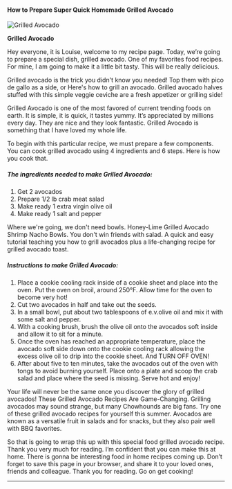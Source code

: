             

#### How to Prepare Super Quick Homemade Grilled Avocado

![Grilled Avocado](https://img-global.cpcdn.com/recipes/56811872/751x532cq70/grilled-avocado-recipe-main-photo.jpg)

**Grilled Avocado**

Hey everyone, it is Louise, welcome to my recipe page. Today, we’re going to prepare a special dish, grilled avocado. One of my favorites food recipes. For mine, I am going to make it a little bit tasty. This will be really delicious.

Grilled avocado is the trick you didn't know you needed! Top them with pico de gallo as a side, or Here's how to grill an avocado. Grilled avocado halves stuffed with this simple veggie ceviche are a fresh appetizer or grilling side!

Grilled Avocado is one of the most favored of current trending foods on earth. It is simple, it is quick, it tastes yummy. It’s appreciated by millions every day. They are nice and they look fantastic. Grilled Avocado is something that I have loved my whole life.

To begin with this particular recipe, we must prepare a few components. You can cook grilled avocado using 4 ingredients and 6 steps. Here is how you cook that.

##### The ingredients needed to make Grilled Avocado:

1.  Get 2 avocados
2.  Prepare 1/2 lb crab meat salad
3.  Make ready 1 extra virgin olive oil
4.  Make ready 1 salt and pepper

Where we're going, we don't need bowls. Honey-Lime Grilled Avocado Shrimp Nacho Bowls. You don't win friends with salad. A quick and easy tutorial teaching you how to grill avocados plus a life-changing recipe for grilled avocado toast.

##### Instructions to make Grilled Avocado:

1.  Place a cookie cooling rack inside of a cookie sheet and place into the oven. Put the oven on broil, around 250°F. Allow time for the oven to become very hot!
2.  Cut two avocados in half and take out the seeds.
3.  In a small bowl, put about two tablespoons of e.v.olive oil and mix it with some salt and pepper.
4.  With a cooking brush, brush the olive oil onto the avocados soft inside and allow it to sit for a minute.
5.  Once the oven has reached an appropriate temperature, place the avocado soft side down onto the cookie cooling rack allowing the excess olive oil to drip into the cookie sheet. And TURN OFF OVEN!
6.  After about five to ten minutes, take the avocados out of the oven with tongs to avoid burning yourself. Place onto a plate and scoop the crab salad and place where the seed is missing. Serve hot and enjoy!

Your life will never be the same once you discover the glory of grilled avocados! These Grilled Avocado Recipes Are Game-Changing. Grilling avocados may sound strange, but many Chowhounds are big fans. Try one of these grilled avocado recipes for yourself this summer. Avocados are known as a versatile fruit in salads and for snacks, but they also pair well with BBQ favorites.

So that is going to wrap this up with this special food grilled avocado recipe. Thank you very much for reading. I’m confident that you can make this at home. There is gonna be interesting food in home recipes coming up. Don’t forget to save this page in your browser, and share it to your loved ones, friends and colleague. Thank you for reading. Go on get cooking!

* * *